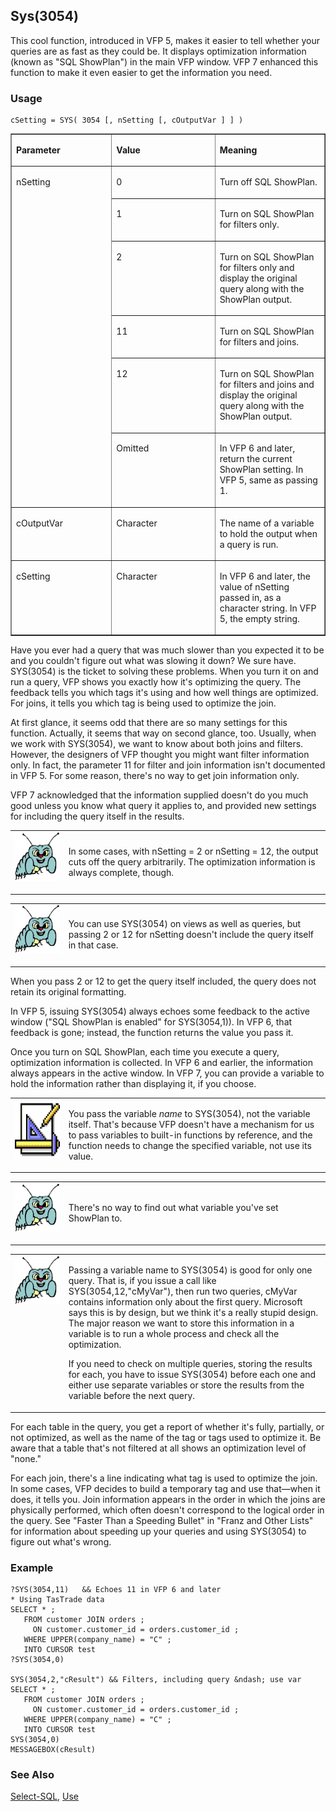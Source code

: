 ## Sys(3054)

This cool function, introduced in VFP 5, makes it easier to tell whether your queries are as fast as they could be. It displays optimization information (known as "SQL ShowPlan") in the main VFP window. VFP 7 enhanced this function to make it even easier to get the information you need.

### Usage

```foxpro
cSetting = SYS( 3054 [, nSetting [, cOutputVar ] ] )
```
<table border cellspacing=0 cellpadding=0 width=100%>
<tr>
  <td width=32% valign=top>
  <p><b>Parameter</b></p>
  </td>
  <td width=23% valign=top>
  <p><b>Value</b></p>
  </td>
  <td width=45% valign=top>
  <p><b>Meaning</b></p>
  </td>
 </tr>
<tr>
  <td width=32% rowspan=6 valign=top>
  <p>nSetting</p>
  </td>
  <td width=23% valign=top>
  <p>0</p>
  </td>
  <td width=45% valign=top>
  <p>Turn off SQL ShowPlan.</p>
  </td>
 </tr>
<tr>
  <td width=33% valign=top>
  <p>1</p>
  </td>
  <td width=67% valign=top>
  <p>Turn on SQL ShowPlan for filters only.</p>
  </td>
 </tr>
<tr>
  <td width=33% valign=top>
  <p>2</p>
  </td>
  <td width=67% valign=top>
  <p>Turn on SQL ShowPlan for filters only and display the original query along with the ShowPlan output.</p>
  </td>
 </tr>
<tr>
  <td width=33% valign=top>
  <p>11</p>
  </td>
  <td width=67% valign=top>
  <p>Turn on SQL ShowPlan for filters and joins.</p>
  </td>
 </tr>
<tr>
  <td width=33% valign=top>
  <p>12</p>
  </td>
  <td width=67% valign=top>
  <p>Turn on SQL ShowPlan for filters and joins and display the original query along with the ShowPlan output.</p>
  </td>
 </tr>
<tr>
  <td width=33% valign=top>
  <p>Omitted</p>
  </td>
  <td width=67% valign=top>
  <p>In VFP 6 and later, return the current ShowPlan setting. In VFP 5, same as passing 1.</p>
  </td>
 </tr>
<tr>
  <td width=32% valign=top>
  <p>cOutputVar</p>
  </td>
  <td width=23% valign=top>
  <p>Character</p>
  </td>
  <td width=45% valign=top>
  <p>The name of a variable to hold the output when a query is run.</p>
  </td>
 </tr>
<tr>
  <td width=32% valign=top>
  <p>cSetting</p>
  </td>
  <td width=23% valign=top>
  <p>Character </p>
  </td>
  <td width=45% valign=top>
  <p>In VFP 6 and later, the value of nSetting passed in, as a character string. In VFP 5, the empty string.</p>
  </td>
 </tr>
</table>

Have you ever had a query that was much slower than you expected it to be and you couldn't figure out what was slowing it down? We sure have. SYS(3054) is the ticket to solving these problems. When you turn it on and run a query, VFP shows you exactly how it's optimizing the query. The feedback tells you which tags it's using and how well things are optimized. For joins, it tells you which tag is being used to optimize the join.

At first glance, it seems odd that there are so many settings for this function. Actually, it seems that way on second glance, too. Usually, when we work with SYS(3054), we want to know about both joins and filters. However, the designers of VFP thought you might want filter information only. In fact, the parameter 11 for filter and join information isn't documented in VFP 5. For some reason, there's no way to get join information only.

VFP 7 acknowledged that the information supplied doesn't do you much good unless you know what query it applies to, and provided new settings for including the query itself in the results.

<table border=0 cellspacing=0 cellpadding=0 width=100%>
<tr>
  <td width=17% valign=top>
<img width=95 height=78 src="bug.gif"></p>
  </td>
  <td width=83%>
  <p>In some cases, with nSetting = 2 or nSetting = 12, the output cuts off the query arbitrarily. The optimization information is always complete, though.</p>
  </td>
 </tr>
</table>

<table border=0 cellspacing=0 cellpadding=0 width=100%>
<tr>
  <td width=17% valign=top>
<img width=95 height=78 src="bug.gif"></p>
  </td>
  <td width=83%>
  <p>You can use SYS(3054) on views as well as queries, but passing 2 or 12 for nSetting doesn't include the query itself in that case.</p>
  </td>
 </tr>
</table>

When you pass 2 or 12 to get the query itself included, the query does not retain its original formatting. 

In VFP 5, issuing SYS(3054) always echoes some feedback to the active window ("SQL ShowPlan is enabled" for SYS(3054,1)). In VFP 6, that feedback is gone; instead, the function returns the value you pass it.

Once you turn on SQL ShowPlan, each time you execute a query, optimization information is collected. In VFP 6 and earlier, the information always appears in the active window. In VFP 7, you can provide a variable to hold the information rather than displaying it, if you choose.

<table border=0 cellspacing=0 cellpadding=0 width=100%>
<tr>
  <td width=17% valign=top>
<img width=94 height=93 src="Design.gif"></p>
  </td>
  <td width=83%>
  <p>You pass the variable <i>name</i> to SYS(3054), not the variable itself. That's because VFP doesn't have a mechanism for us to pass variables to built-in functions by reference, and the function needs to change the specified variable, not use its value.</p>
  </td>
 </tr>
</table>

<table border=0 cellspacing=0 cellpadding=0 width=100%>
<tr>
  <td width=17% valign=top>
<img width=95 height=78 src="bug.gif"></p>
  </td>
  <td width=83%>
  <p>There's no way to find out what variable you've set ShowPlan to. </p>
  </td>
 </tr>
</table>

<table border=0 cellspacing=0 cellpadding=0 width=100%>
<tr>
  <td width=17% valign=top>
<img width=95 height=78 src="bug.gif"></p>
  </td>
  <td width=83%>
  <p>Passing a variable name to SYS(3054) is good for only one query. That is, if you issue a call like SYS(3054,12,&quot;cMyVar&quot;), then run two queries, cMyVar contains information only about the first query. Microsoft says this is by design, but we think it's a really stupid design. The major reason we want to store this information in a variable is to run a whole process and check all the optimization.</p>
  <p>If you need to check on multiple queries, storing the results for each, you have to issue SYS(3054) before each one and either use separate variables or store the results from the variable before the next query.</p>
  </td>
 </tr>
</table>

For each table in the query, you get a report of whether it's fully, partially, or not optimized, as well as the name of the tag or tags used to optimize it. Be aware that a table that's not filtered at all shows an optimization level of "none." 

For each join, there's a line indicating what tag is used to optimize the join. In some cases, VFP decides to build a temporary tag and use that&mdash;when it does, it tells you. Join information appears in the order in which the joins are physically performed, which often doesn't correspond to the logical order in the query. See "Faster Than a Speeding Bullet" in "Franz and Other Lists" for information about speeding up your queries and using SYS(3054) to figure out what's wrong.

### Example

```foxpro
?SYS(3054,11)   && Echoes 11 in VFP 6 and later
* Using TasTrade data
SELECT * ;
   FROM customer JOIN orders ;
     ON customer.customer_id = orders.customer_id ;
   WHERE UPPER(company_name) = "C" ;
   INTO CURSOR test
?SYS(3054,0)

SYS(3054,2,"cResult") && Filters, including query &ndash; use var
SELECT * ;
   FROM customer JOIN orders ;
     ON customer.customer_id = orders.customer_id ;
   WHERE UPPER(company_name) = "C" ;
   INTO CURSOR test
SYS(3054,0)
MESSAGEBOX(cResult)
```
### See Also

[Select-SQL](s4g088.md), [Use](s4g424.md)
